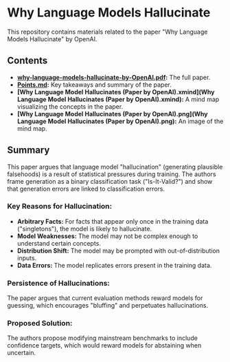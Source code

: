 # Why Language Models Hallucinate

This repository contains materials related to the paper "Why Language Models Hallucinate" by OpenAI.

## Contents

*   **[why-language-models-hallucinate-by-OpenAI.pdf](why-language-models-hallucinate-by-OpenAI.pdf):** The full paper.
*   **[Points.md](Points.md):** Key takeaways and summary of the paper.
*   **[Why Language Model Hallucinates (Paper by OpenAI).xmind](Why Language Model Hallucinates (Paper by OpenAI).xmind):** A mind map visualizing the concepts in the paper.
*   **[Why Language Model Hallucinates (Paper by OpenAI).png](Why Language Model Hallucinates (Paper by OpenAI).png):** An image of the mind map.

## Summary

This paper argues that language model "hallucination" (generating plausible falsehoods) is a result of statistical pressures during training. The authors frame generation as a binary classification task ("Is-It-Valid?") and show that generation errors are linked to classification errors.

### Key Reasons for Hallucination:

*   **Arbitrary Facts:** For facts that appear only once in the training data ("singletons"), the model is likely to hallucinate.
*   **Model Weaknesses:** The model may not be complex enough to understand certain concepts.
*   **Distribution Shift:** The model may be prompted with out-of-distribution inputs.
*   **Data Errors:** The model replicates errors present in the training data.

### Persistence of Hallucinations:

The paper argues that current evaluation methods reward models for guessing, which encourages "bluffing" and perpetuates hallucinations.

### Proposed Solution:

The authors propose modifying mainstream benchmarks to include confidence targets, which would reward models for abstaining when uncertain.

